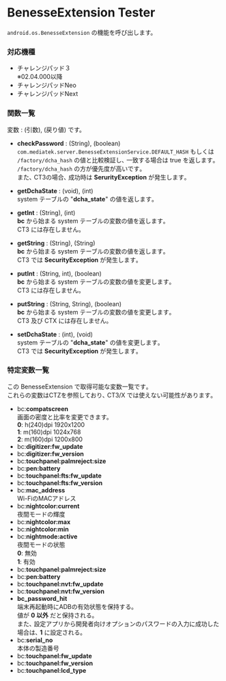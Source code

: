 # BenesseExtension Tester

`android.os.BenesseExtension` の機能を呼び出します。

### 対応機種
- チャレンジパッド３  
  ※02.04.000以降
- チャレンジパッドNeo
- チャレンジパッドNext

### 関数一覧
変数 : (引数), (戻り値) です。

- **checkPassword** : (String), (boolean)
  `com.mediatek.server.BenesseExtensionService.DEFAULT_HASH` もしくは `/factory/dcha_hash` の値と比較検証し､ 一致する場合は true を返します｡  
  `/factory/dcha_hash` の方が優先度が高いです｡  
  また､ CT3の場合､ 成功時は **SerurityException** が発生します｡

- **getDchaState** : (void), (int)  
  system テーブルの "**dcha_state**" の値を返します｡

- **getInt** : (String), (int)  
  **bc** から始まる system テーブルの変数の値を返します｡  
  CT3 には存在しません｡

- **getString** : (String), (String)  
  **bc** から始まる system テーブルの変数の値を返します｡  
  CT3 では **SecurityException** が発生します｡

- **putInt** : (String, int), (boolean)  
  **bc** から始まる system テーブルの変数の値を変更します｡  
  CT3 には存在しません｡

- **putString** : (String, String), (boolean)  
  **bc** から始まる system テーブルの変数の値を変更します｡  
  CT3 及び CTX には存在しません｡

- **setDchaState** : (int), (void)  
  system テーブルの "**dcha_state**" の値を変更します｡  
  CT3 では **SecurityException** が発生します｡

### 特定変数一覧

この BenesseExtension で取得可能な変数一覧です｡  
これらの変数はCTZを参照しており､ CT3/X では使えない可能性があります｡

- bc:**compatscreen**  
  画面の密度と比率を変更できます。  
  **0**: h(240)dpi 1920x1200  
  **1**: m(160)dpi 1024x768  
  **2**: m(160)dpi 1200x800
- bc:**digitizer:fw_update**
- bc:**digitizer:fw_version**
- bc:**touchpanel\:palmreject:size**
- bc:**pen:battery**
- bc:**touchpanel\:fts:fw_update**
- bc:**touchpanel\:fts:fw_version**
- bc:**mac_address**  
  Wi-FiのMACアドレス
- bc:**nightcolor:current**  
  夜間モードの輝度
- bc:**nightcolor:max**  
  <!--夜間モードの開始/終了時間-->
- bc:**nightcolor:min**  
  <!--夜間モードの開始/終了時間-->
- bc:**nightmode:active**  
  夜間モードの状態  
  **0**: 無効  
  **1**: 有効
- bc:**touchpanel\:palmreject:size**
- bc:**pen:battery**
- bc:**touchpanel\:nvt:fw_update**
- bc:**touchpanel\:nvt:fw_version**
- **bc_password_hit**  
  端末再起動時にADBの有効状態を保持する｡  
  値が **0 以外** だと保持される｡  
  また､ 設定アプリから開発者向けオプションのパスワードの入力に成功した場合は､ **1** に設定される｡
- bc:**serial_no**  
  本体の製造番号
- bc:**touchpanel:fw_update**
- bc:**touchpanel:fw_version**
- bc:**touchpanel:lcd_type**
